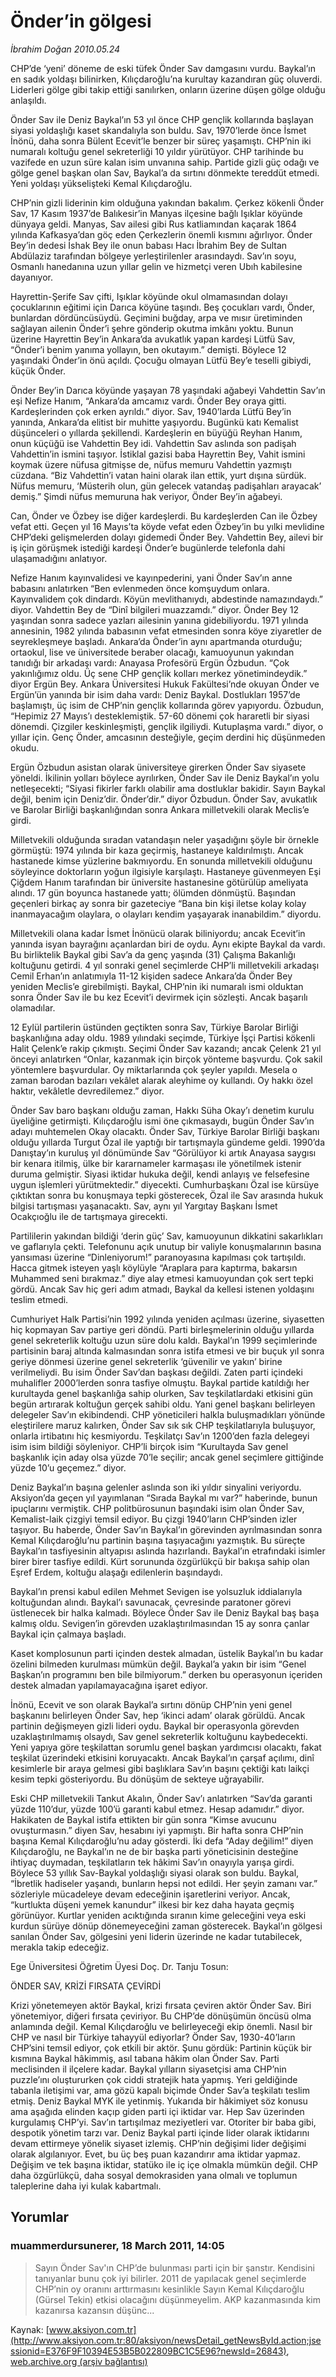 # Önder’in gölgesi

*İbrahim Doğan 2010.05.24*

<div class="news-detail-text-todays">
 <div>
 </div>
 <div>
 </div>
 <div id="newsSpot">
  <font class="detail-spot">
   CHP’de ‘yeni’ döneme de eski tüfek Önder Sav damgasını vurdu. Baykal’ın en sadık yoldaşı bilinirken, Kılıçdaroğlu’na kurultay kazandıran güç oluverdi. Liderleri gölge gibi takip ettiği sanılırken,  onların üzerine düşen gölge olduğu anlaşıldı.
  </font>
 </div>
 <div id="newsText">
  <font class="detail-text">
   <p class="MsoNormal">
    Önder Sav ile Deniz Baykal’ın 53 yıl önce CHP gençlik kollarında başlayan siyasi yoldaşlığı kaset skandalıyla son buldu. Sav, 1970’lerde önce İsmet İnönü, daha sonra Bülent Ecevit’le benzer bir süreç yaşamıştı. CHP’nin iki numaralı koltuğu genel sekreterliği 10 yıldır yürütüyor. CHP tarihinde bu vazifede en uzun süre kalan isim unvanına sahip. Partide gizli güç odağı ve gölge genel başkan olan Sav, Baykal’a da sırtını dönmekte tereddüt etmedi. Yeni yoldaşı yükselişteki Kemal Kılıçdaroğlu.
   </p>
   <p class="MsoNormal">
    CHP’nin gizli liderinin kim olduğuna yakından bakalım. Çerkez kökenli Önder Sav, 17 Kasım 1937’de Balıkesir’in Manyas ilçesine bağlı Işıklar köyünde dünyaya geldi. Manyas, Sav ailesi gibi Rus katliamından kaçarak 1864 yılında Kafkasya’dan göç eden Çerkezlerin önemli kısmını ağırlıyor. Önder Bey’in dedesi İshak Bey ile onun babası Hacı İbrahim Bey de
    <span>
    </span>
    Sultan Abdülaziz tarafından bölgeye yerleştirilenler arasındaydı. Sav’ın soyu, Osmanlı hanedanına uzun yıllar gelin ve hizmetçi veren Ubıh kabilesine dayanıyor.
   </p>
   <p class="MsoNormal">
    Hayrettin-Şerife Sav çifti, Işıklar köyünde okul olmamasından dolayı çocuklarının eğitimi için Darıca köyüne taşındı. Beş çocukları vardı, Önder, bunlardan dördüncüsüydü. Geçimini buğday, arpa ve mısır üretiminden sağlayan ailenin Önder’i şehre gönderip okutma imkânı yoktu. Bunun üzerine Hayrettin Bey’in Ankara’da avukatlık yapan kardeşi Lütfü Sav, “Önder’i benim yanıma yollayın, ben okutayım.” demişti. Böylece 12 yaşındaki Önder’in önü açıldı. Çocuğu olmayan Lütfü Bey’e teselli gibiydi, küçük Önder.
   </p>
   <p class="MsoNormal">
    Önder Bey’in Darıca köyünde yaşayan 78 yaşındaki ağabeyi Vahdettin Sav’ın eşi Nefize Hanım, “Ankara’da amcamız vardı. Önder Bey oraya gitti. Kardeşlerinden çok erken ayrıldı.” diyor. Sav, 1940’larda
    <span>
    </span>
    Lütfü Bey’in yanında, Ankara’da elitist bir muhitte yaşıyordu. Bugünkü katı Kemalist düşünceleri o yıllarda şekillendi. Kardeşlerin en büyüğü Reyhan Hanım, onun küçüğü ise Vahdettin Bey idi. Vahdettin Sav aslında son padişah Vahdettin’in ismini taşıyor. İstiklal gazisi baba Hayrettin Bey, Vahit ismini koymak üzere nüfusa gitmişse de, nüfus memuru Vahdettin yazmıştı cüzdana. “Biz Vahdettin’i vatan haini olarak ilan ettik, yurt dışına sürdük. Nüfus memuru, ‘Müsterih olun, gün gelecek vatandaş padişahları arayacak’ demiş.” Şimdi nüfus memuruna hak veriyor, Önder Bey’in ağabeyi.
   </p>
   <p class="MsoNormal">
    Can, Önder ve Özbey ise diğer kardeşlerdi. Bu kardeşlerden Can ile Özbey vefat etti. Geçen yıl 16 Mayıs’ta köyde vefat eden Özbey’in bu yılki mevlidine CHP’deki gelişmelerden dolayı gidemedi Önder Bey. Vahdettin Bey, ailevi bir iş için görüşmek istediği kardeşi Önder’e bugünlerde telefonla dahi ulaşamadığını anlatıyor.
   </p>
   <p class="MsoNormal">
    Nefize Hanım kayınvalidesi ve kayınpederini, yani Önder Sav’ın anne babasını anlatırken “Ben evlenmeden önce komşuydum onlara. Kayınvalidem çok dindardı. Köyün mevlithanıydı, abdestinde namazındaydı.” diyor. Vahdettin Bey de “Dinî bilgileri muazzamdı.” diyor. Önder Bey 12 yaşından sonra sadece yazları ailesinin yanına gidebiliyordu. 1971 yılında annesinin, 1982 yılında babasının vefat etmesinden sonra köye ziyaretler de seyrekleşmeye başladı. Ankara’da Önder’in aynı apartmanda oturduğu; ortaokul, lise ve üniversitede beraber olacağı, kamuoyunun yakından tanıdığı bir arkadaşı vardı: Anayasa Profesörü Ergün Özbudun. “Çok yakınlığımız oldu. Üç sene CHP gençlik kolları merkez yönetimindeydik.” diyor Ergün Bey. Ankara Üniversitesi Hukuk Fakültesi’nde okuyan Önder ve Ergün’ün yanında bir isim daha vardı: Deniz Baykal. Dostlukları 1957’de başlamıştı, üç isim de CHP’nin gençlik kollarında görev yapıyordu. Özbudun, “Hepimiz 27 Mayıs’ı desteklemiştik. 57-60 dönemi çok hararetli bir siyasi dönemdi. Çizgiler keskinleşmişti, gençlik ilgiliydi. Kutuplaşma vardı.” diyor, o yıllar için. Genç Önder, amcasının desteğiyle, geçim derdini hiç düşünmeden okudu.
   </p>
   <p class="MsoNormal">
    Ergün Özbudun asistan olarak üniversiteye girerken Önder Sav siyasete yöneldi. İkilinin yolları böylece ayrılırken, Önder Sav ile Deniz Baykal’ın yolu netleşecekti; “Siyasi fikirler farklı olabilir ama dostluklar bakidir. Sayın Baykal değil, benim için Deniz’dir. Önder’dir.” diyor Özbudun. Önder Sav, avukatlık ve Barolar Birliği başkanlığından sonra Ankara milletvekili olarak Meclis’e girdi.
   </p>
   <p class="MsoNormal">
    Milletvekili olduğunda sıradan vatandaşın neler yaşadığını şöyle bir örnekle görmüştü: 1974 yılında bir kaza geçirmiş, hastaneye kaldırılmıştı. Ancak hastanede kimse yüzlerine bakmıyordu. En sonunda milletvekili olduğunu söyleyince doktorların yoğun ilgisiyle karşılaştı. Hastaneye güvenmeyen Eşi Çiğdem Hanım tarafından bir üniversite hastanesine götürülüp ameliyata alındı. 17 gün boyunca hastanede yattı; ölümden dönmüştü. Başından geçenleri birkaç ay sonra bir gazeteciye “Bana bin kişi iletse kolay kolay inanmayacağım olaylara, o olayları kendim yaşayarak inanabildim.” diyordu.
   </p>
   <p class="MsoNormal">
    Milletvekili olana kadar İsmet İnönücü olarak biliniyordu; ancak Ecevit’in yanında isyan bayrağını açanlardan biri de oydu. Aynı ekipte Baykal da vardı. Bu birliktelik
    <span>
    </span>
    Baykal gibi Sav’a da genç yaşında (31) Çalışma Bakanlığı koltuğunu getirdi. 4 yıl sonraki genel seçimlerde CHP’li milletvekili arkadaşı Cemil Erhan’ın anlatımıyla 11-12 kişiden sadece Ankara’da Önder Bey yeniden Meclis’e girebilmişti. Baykal, CHP’nin iki numaralı ismi olduktan sonra Önder Sav ile bu kez Ecevit’i devirmek için sözleşti. Ancak başarılı olamadılar.
   </p>
   <p class="MsoNormal">
    12 Eylül partilerin üstünden geçtikten sonra Sav, Türkiye Barolar Birliği başkanlığına aday oldu. 1989 yılındaki seçimde, Türkiye İşçi Partisi kökenli Halit Çelenk’e rakip çıkmıştı. Seçimi Önder Sav kazandı; ancak Çelenk 21 yıl önceyi anlatırken “Onlar, kazanmak için birçok yönteme başvurdu. Çok sakil yöntemlere başvurdular. Oy miktarlarında çok şeyler yapıldı. Mesela o zaman barodan bazıları vekâlet alarak aleyhime oy kullandı. Oy hakkı özel haktır, vekâletle devredilemez.” diyor.
   </p>
   <p class="MsoNormal">
    Önder Sav baro başkanı olduğu zaman, Hakkı Süha Okay’ı denetim kurulu üyeliğine getirmişti. Kılıçdaroğlu ismi öne çıkmasaydı, bugün Önder Sav’ın adayı muhtemelen Okay olacaktı. Önder Sav, Türkiye Barolar Birliği başkanı olduğu yıllarda Turgut Özal ile yaptığı bir tartışmayla gündeme geldi. 1990’da Danıştay’ın kuruluş yıl dönümünde Sav “Görülüyor ki artık Anayasa saygısı bir kenara itilmiş, ülke bir kararnameler karmaşası ile yönetilmek istenir duruma gelmiştir. Siyasi iktidar hukuka değil, kendi anlayış ve felsefesine uygun işlemleri yürütmektedir.”
    <span>
    </span>
    diyecekti. Cumhurbaşkanı Özal ise kürsüye çıktıktan sonra bu konuşmaya tepki gösterecek, Özal ile Sav arasında hukuk bilgisi tartışması yaşanacaktı. Sav, aynı yıl Yargıtay Başkanı İsmet Ocakçıoğlu ile de tartışmaya girecekti.
   </p>
   <p class="MsoNormal">
    Partililerin yakından bildiği ‘derin güç’ Sav, kamuoyunun dikkatini sakarlıkları ve gaflarıyla çekti. Telefonunu açık unutup bir valiyle konuşmalarının basına yansıması üzerine “Dinleniyorum!” paranoyasına kapılması çok tartışıldı. Hacca gitmek isteyen yaşlı köylüyle “Araplara para kaptırma, bakarsın Muhammed seni bırakmaz.” diye alay etmesi kamuoyundan çok sert tepki gördü.
    <span>
    </span>
    Ancak Sav hiç geri adım atmadı, Baykal da kellesi istenen yoldaşını teslim etmedi.
   </p>
   <p class="MsoNormal">
    Cumhuriyet Halk Partisi’nin 1992 yılında yeniden açılması üzerine, siyasetten hiç kopmayan Sav partiye geri döndü. Parti birleşmelerinin olduğu yıllarda genel sekreterlik koltuğu uzun süre dolu kaldı. Baykal’ın 1999 seçimlerinde partisinin baraj altında kalmasından sonra istifa etmesi ve
    <span>
    </span>
    bir buçuk yıl sonra geriye dönmesi üzerine genel sekreterlik ‘güvenilir ve yakın’ birine verilmeliydi. Bu isim Önder Sav’dan başkası değildi. Zaten parti içindeki muhalifler 2000’lerden sonra tasfiye olmuştu. Baykal partide katıldığı her kurultayda genel başkanlığa sahip olurken, Sav teşkilatlardaki etkisini gün begün artırarak koltuğun gerçek sahibi oldu. Yani genel başkanı belirleyen delegeler Sav’ın ekibindendi. CHP yöneticileri halkla buluşmadıkları yönünde eleştirilere maruz kalırken, Önder Sav sık sık CHP teşkilatlarıyla buluşuyor, onlarla irtibatını hiç kesmiyordu. Teşkilatçı Sav’ın 1200’den fazla delegeyi isim isim bildiği söyleniyor. CHP’li birçok isim “Kurultayda Sav genel başkanlık için aday olsa yüzde 70’le seçilir; ancak genel seçimlere gittiğinde yüzde 10’u geçemez.” diyor.
    <span>
    </span>
   </p>
   <p class="MsoNormal">
    Deniz Baykal’ın başına gelenler aslında son iki yıldır sinyalini veriyordu. Aksiyon’da geçen yıl yayımlanan “Sırada Baykal mı var?” haberinde, bunun ipuçlarını vermiştik. CHP politbürosunun başındaki isim olan Önder Sav, Kemalist-laik çizgiyi temsil ediyor. Bu çizgi 1940’ların CHP’sinden izler taşıyor. Bu haberde, Önder Sav’ın Baykal’ın görevinden ayrılmasından sonra Kemal Kılıçdaroğlu’nu partinin başına taşıyacağını yazmıştık. Bu süreçte Baykal’ın tasfiyesinin altyapısı aslında hazırlandı. Baykal’ın etrafındaki isimler birer birer tasfiye edildi. Kürt sorununda özgürlükçü bir bakışa sahip olan Eşref Erdem, koltuğu alaşağı edilenlerin başındaydı.
   </p>
   <p class="MsoNormal">
    Baykal’ın prensi kabul edilen Mehmet Sevigen ise yolsuzluk iddialarıyla koltuğundan alındı. Baykal’ı savunacak, çevresinde paratoner görevi üstlenecek bir halka kalmadı. Böylece Önder Sav ile Deniz Baykal baş başa kalmış oldu. Sevigen’in görevden uzaklaştırılmasından 15 ay sonra çanlar Baykal için çalmaya başladı.
   </p>
   <p class="MsoNormal">
    Kaset komplosunun parti içinden destek almadan, üstelik Baykal’ın bu kadar özelini bilmeden kurulması mümkün değil. Baykal’a yakın bir isim “Genel Başkan’ın programını ben bile bilmiyorum.” derken bu operasyonun içeriden destek almadan yapılamayacağına işaret ediyor.
   </p>
   <p class="MsoNormal">
    İnönü, Ecevit ve son olarak Baykal’a sırtını dönüp CHP’nin yeni genel başkanını belirleyen Önder Sav, hep ‘ikinci adam’ olarak görüldü. Ancak partinin değişmeyen gizli lideri oydu. Baykal bir operasyonla görevden uzaklaştırılmamış olsaydı, Sav genel sekreterlik koltuğunu kaybedecekti. Yeni yapıya göre teşkilattan sorumlu genel başkan yardımcısı olacaktı, fakat teşkilat üzerindeki etkisini koruyacaktı. Ancak Baykal’ın çarşaf açılımı, dinî kesimlerle bir araya gelmesi gibi başlıklara Sav’ın başını çektiği katı laikçi kesim tepki gösteriyordu. Bu dönüşüm de sekteye uğrayabilir.
   </p>
   <p class="MsoNormal">
    Eski CHP milletvekili Tankut Akalın, Önder Sav’ı anlatırken “Sav’da garanti yüzde 110’dur, yüzde 100’ü garanti kabul etmez. Hesap adamıdır.” diyor. Hakikaten de Baykal istifa ettikten bir gün sonra “Kimse avucunu ovuşturmasın.” diyen Sav, hesabını iyi yapmıştı. Bir hafta sonra CHP’nin başına Kemal Kılıçdaroğlu’nu aday gösterdi. İki defa “Aday değilim!” diyen Kılıçdaroğlu, ne Baykal’ın ne de bir başka parti yöneticisinin desteğine ihtiyaç duymadan, teşkilatların tek hâkimi Sav’ın onayıyla yarışa girdi. Böylece 53 yıllık Sav-Baykal yoldaşlığı siyasi olarak son buldu. Baykal, “İbretlik hadiseler yaşandı, bunların hepsi not edildi. Her şeyin zamanı var.” sözleriyle mücadeleye devam edeceğinin işaretlerini veriyor. Ancak, “kurtlukta düşeni yemek kanundur” ilkesi bir kez daha hayata geçmiş görünüyor. Kurtlar yeniden acıktığında sıranın kime geleceğini veya eski kurdun sürüye dönüp dönemeyeceğini zaman gösterecek. Baykal’ın gölgesi sanılan Önder Sav, gölgesini yeni liderin üzerinde ne kadar tutabilecek, merakla takip edeceğiz.
   </p>
   <p class="MsoNormal">
   </p>
   <p class="MsoNormal">
    Ege Üniversitesi Öğretim Üyesi Doç. Dr. Tanju Tosun:
   </p>
   <p class="MsoNormal">
    <span>
    </span>
   </p>
   <p class="MsoNormal">
    ÖNDER SAV, KRİZİ FIRSATA ÇEVİRDİ
   </p>
   <p class="MsoNormal">
    Krizi yönetemeyen aktör Baykal, krizi fırsata çeviren aktör Önder Sav. Biri yönetemiyor, diğeri fırsata çeviriyor. Bu CHP’de dönüşümün öncüsü olma anlamında değil. Kemal Kılıçdaroğlu ve belirleyeceği ekip önemli. Nasıl bir CHP ve nasıl bir Türkiye tahayyül ediyorlar? Önder Sav, 1930-40’ların CHP’sini temsil ediyor, çok etkili bir aktör. Şunu gördük: Partinin küçük bir kısmına Baykal hâkimmiş, asıl tabana hâkim olan Önder Sav. Parti meclisinden il ilçelere kadar. Baykal yılların siyasetçisi ama CHP’nin puzzle’ını oluştururken çok ciddi stratejik hata yapmış. Yeri geldiğinde tabanla iletişimi var, ama gözü kapalı biçimde Önder Sav’a teşkilatı teslim etmiş. Deniz Baykal MYK ile yetinmiş. Yukarıda bir hâkimiyet söz konusu ama aşağıda elinden kaçıp giden parti içi iktidar var. Hep Sav üzerinden kurgulamış CHP’yi. Sav’ın tartışılmaz meziyetleri var. Otoriter bir baba gibi, despotik yönetim tarzı var. Deniz Baykal parti içinde lider olarak iktidarını devam ettirmeye yönelik siyaset izlemiş. CHP’nin değişimi lider değişimi olarak algılanıyor. Evet, bu üç beş puan kazandırır ama iktidar yapmaz. Değişim ve tek başına iktidar, statüko ile iç içe olmakla mümkün değil. CHP daha özgürlükçü, daha sosyal demokrasiden yana olmalı ve toplumun taleplerine daha iyi kulak kabartmalı.
   </p>
   <p>
   </p>
  </font>
 </div>
 <div>
 </div>
 <div>
 </div>
</div>


## Yorumlar

### muammerdursunerer, 18 March 2011, 14:05
> Sayın Önder Sav'ın CHP’de bulunması parti için bir şanstır. Kendisini tanıyanlar bunu çok iyi bilirler. 2011 de yapılacak genel seçimlerde CHP’nin oy oranını arttırmasını kesinlikle Sayın Kemal Kılıçdaroğlu (Gürsel Tekin) etkisi olacağını düşünmeyelim. AKP kazanmasında  kim kazanırsa kazansın düşünc...

Kaynak: [www.aksiyon.com.tr](http://www.aksiyon.com.tr:80/aksiyon/newsDetail_getNewsById.action;jsessionid=E376F9F10394E53B5B022809BC1C5E96?newsId=26843), [web.archive.org (arşiv bağlantısı)](http://web.archive.org/web/20120531191434/http://www.aksiyon.com.tr:80/aksiyon/newsDetail_getNewsById.action;jsessionid=E376F9F10394E53B5B022809BC1C5E96?newsId=26843)
